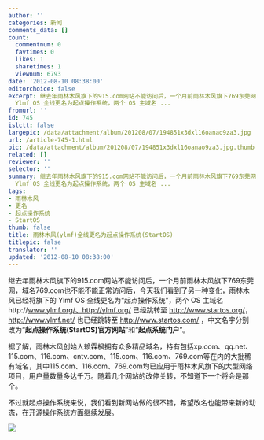 ```yaml
---
author: ''
categories: 新闻
comments_data: []
count:
  commentnum: 0
  favtimes: 0
  likes: 1
  sharetimes: 1
  viewnum: 6793
date: '2012-08-10 08:38:00'
editorchoice: false
excerpt: 继去年雨林木风旗下的915.com网站不能访问后，一个月前雨林木风旗下769东莞网，域名769.com也不能不能正常访问后，今天我们看到了另一种变化，雨林木风已经将旗下的
  Ylmf OS 全线更名为起点操作系统，两个 OS 主域名 ...
fromurl: ''
id: 745
islctt: false
largepic: /data/attachment/album/201208/07/194851x3dxl16oanao9za3.jpg
url: /article-745-1.html
pic: /data/attachment/album/201208/07/194851x3dxl16oanao9za3.jpg.thumb.jpg
related: []
reviewer: ''
selector: ''
summary: 继去年雨林木风旗下的915.com网站不能访问后，一个月前雨林木风旗下769东莞网，域名769.com也不能不能正常访问后，今天我们看到了另一种变化，雨林木风已经将旗下的
  Ylmf OS 全线更名为起点操作系统，两个 OS 主域名 ...
tags:
- 雨林木风
- 更名
- 起点操作系统
- StartOS
thumb: false
title: 雨林木风(ylmf)全线更名为起点操作系统(StartOS)
titlepic: false
translator: ''
updated: '2012-08-10 08:38:00'
---
```


继去年雨林木风旗下的915.com网站不能访问后，一个月前雨林木风旗下769东莞网，域名769.com也不能不能正常访问后，今天我们看到了另一种变化，雨林木风已经将旗下的 Ylmf OS 全线更名为“起点操作系统”，两个 OS 主域名http://www.ylmf.org/、http://ylmf.org/ 已经跳转至 <http://www.startos.org/>，http://www.ylmf.net/ 也已经跳转至 <http://www.startos.com/> ，中文名字分别改为“**起点操作系统(StartOS)官方网站**”和“**起点系统门户**”。


据了解，雨林木风创始人赖霖枫拥有众多精品域名，持有包括xp.com、qq.net、115.com、116.com、cntv.com、115.com、116.com、769.com等在内的大批稀有域名，其中115.com、116.com、769.com均已应用于雨林木风旗下的大型网络项目，用户量数量多达千万。随着几个网站的改停关转，不知道下一个将会是那个。


不过就起点操作系统来说，我们看到新网站做的很不错，希望改名也能带来新的动态，在开源操作系统方面继续发展。


![](/data/attachment/album/201208/07/194851x3dxl16oanao9za3.jpg)